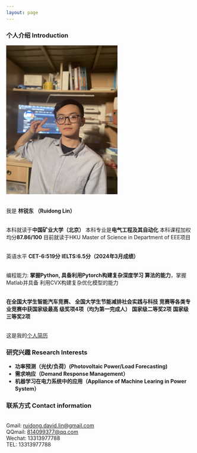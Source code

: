 ```yaml
---
layout: page
---
```


### 个人介绍 Introduction


<img src="/images/LinRuidong.jpg" class="floatpic" width="300" height="400" alt="来个生活比个耶">
  <!-- <img src="/blogs/web.assets/LinRuidong.jpg" style="width: 300px; height: 400px;" alt="图片描述"> -->
<!-- ![个人获奖证明_1](src="/images/%E4%B8%AA%E4%BA%BA%E8%8E%B7%E5%A5%96%E8%AF%81%E6%98%8E_1.jpg") -->


<br>我是 **林锐东 （Ruidong Lin）**

<br>本科就读于**中国矿业大学（北京）**
本科专业是**电气工程及其自动化**
本科课程加权均分**87.86/100**
目前就读于HKU Master of Science in
Department of EEE项目

<br>英语水平 **CET-6:519分**
**IELTS:6.5分（2024年3月成绩）** 

<br>编程能力: **掌握Python,
具备利用Pytorch构建复杂深度学习
算法的能力**，掌握Matlab并具备
利用CVX构建复杂优化模型的能力

<br>**在全国大学生智能汽车竞赛、
全国大学生节能减排社会实践与科技
竞赛等各类专业竞赛中获国家级最高
级奖项4项（均为第一完成人）**
**国家级二等奖2项**
**国家级三等奖2项**

<br>这是我的[个人简历]()

### 研究兴趣 Research Interests 
- **功率预测（光伏/负荷）(Photovoltaic Power/Load Forecasting)**
- **需求响应（Demand Response Management）**
- **机器学习在电力系统中的应用（Appliance of Machine Learing in Power System）**

### 联系方式 Contact information

<br>Gmail: ruidong.david.lin@gmail.com
<br>QQmail: 814099377@qq.com
<br>Wechat: 13313977788
<br>TEL: 13313977788

